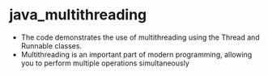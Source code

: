 # java_multithreading

- The code demonstrates the use of multithreading using the Thread and Runnable classes.
- Multithreading is an important part of modern programming, allowing you to perform multiple operations simultaneously
